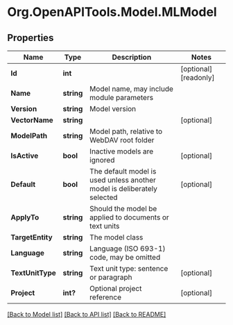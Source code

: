 
# Org.OpenAPITools.Model.MLModel

## Properties

Name | Type | Description | Notes
------------ | ------------- | ------------- | -------------
**Id** | **int** |  | [optional] [readonly] 
**Name** | **string** | Model name, may include module parameters | 
**Version** | **string** | Model version | 
**VectorName** | **string** |  | [optional] 
**ModelPath** | **string** | Model path, relative to WebDAV root folder | 
**IsActive** | **bool** | Inactive models are ignored | [optional] 
**Default** | **bool** | The default model is used unless another model is deliberately selected | [optional] 
**ApplyTo** | **string** | Should the model be applied to documents or text units | 
**TargetEntity** | **string** | The model class | 
**Language** | **string** | Language (ISO 693-1) code, may be omitted | 
**TextUnitType** | **string** | Text unit type: sentence or paragraph | [optional] 
**Project** | **int?** | Optional project reference | [optional] 

[[Back to Model list]](../README.md#documentation-for-models)
[[Back to API list]](../README.md#documentation-for-api-endpoints)
[[Back to README]](../README.md)


